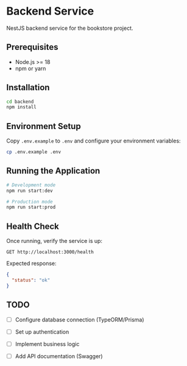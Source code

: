 # Backend Service

NestJS backend service for the bookstore project.

## Prerequisites

- Node.js >= 18
- npm or yarn

## Installation

```bash
cd backend
npm install
```

## Environment Setup

Copy `.env.example` to `.env` and configure your environment variables:

```bash
cp .env.example .env
```

## Running the Application

```bash
# Development mode
npm run start:dev

# Production mode
npm run start:prod
```

## Health Check

Once running, verify the service is up:

```
GET http://localhost:3000/health
```

Expected response:
```json
{
  "status": "ok"
}
```

## TODO

- [ ] Configure database connection (TypeORM/Prisma)
- [ ] Set up authentication
- [ ] Implement business logic
- [ ] Add API documentation (Swagger)

